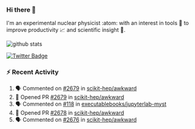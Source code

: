 ### Hi there 👋 

I'm an experimental nuclear physicist :atom: with an interest in tools :wrench: to improve productivity :chart_with_upwards_trend: and scientific insight :telescope:.

![github stats](https://github-readme-stats.vercel.app/api?username=agoose77&show_icons=true&hide_rank=true&hide_title=true&bg_color=30,e76445,904e95&text_color=efe3ec&icon_color=efe3ec)
<!--
**agoose77/agoose77** is a ✨ _special_ ✨ repository because its `README.md` (this file) appears on your GitHub profile.

Here are some ideas to get you started:

- 🔭 I’m currently working on ...
- 🌱 I’m currently learning ...
- 👯 I’m looking to collaborate on ...
- 🤔 I’m looking for help with ...
- 💬 Ask me about ...
- 📫 How to reach me: ...
- 😄 Pronouns: ...
- ⚡ Fun fact: ...
-->

[![Twitter Badge](https://img.shields.io/twitter/follow/agoose77?style=flat-square&logo=Twitter&logoColor=white&color=cornflowerblue)](https://twitter.com/agoose77)

### :zap: Recent Activity

<!--START_SECTION:activity-->
1. 🗣 Commented on [#2679](https://github.com/scikit-hep/awkward/pull/2679#issuecomment-1697469490) in [scikit-hep/awkward](https://github.com/scikit-hep/awkward)
2. 💪 Opened PR [#2679](https://github.com/scikit-hep/awkward/pull/2679) in [scikit-hep/awkward](https://github.com/scikit-hep/awkward)
3. 🗣 Commented on [#118](https://github.com/executablebooks/jupyterlab-myst/pull/118#issuecomment-1697462543) in [executablebooks/jupyterlab-myst](https://github.com/executablebooks/jupyterlab-myst)
4. 💪 Opened PR [#2678](https://github.com/scikit-hep/awkward/pull/2678) in [scikit-hep/awkward](https://github.com/scikit-hep/awkward)
5. 🗣 Commented on [#2676](https://github.com/scikit-hep/awkward/issues/2676#issuecomment-1696984809) in [scikit-hep/awkward](https://github.com/scikit-hep/awkward)
<!--END_SECTION:activity-->
